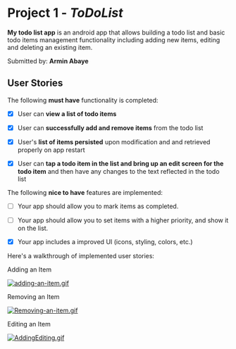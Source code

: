 # Project 1 - *ToDoList*

**My todo list app** is an android app that allows building a todo list and basic todo items management functionality including adding new items, editing and deleting an existing item.

Submitted by: **Armin Abaye**

## User Stories

The following **must have** functionality is completed:

* [x] User can **view a list of todo items**

* [x] User can **successfully add and remove items** from the todo list

* [x] User's **list of items persisted** upon modification and and retrieved properly on app restart

* [x] User can **tap a todo item in the list and bring up an edit screen for the todo item** and then have any changes to the text reflected in the todo list

 

The following **nice to have** features are implemented:

* [ ] Your app should allow you to mark items as completed.

* [ ] Your app should allow you to set items with a higher priority, and show it on the list.

* [x] Your app includes a improved UI (icons, styling, colors, etc.)

 

Here's a walkthrough of implemented user stories:

Adding an Item

<a href="https://gifyu.com/image/gAgv"><img src="https://s8.gifyu.com/images/adding-an-item.md.gif" alt="adding-an-item.gif" border="0" /></a>

Removing an Item

<a href="https://gifyu.com/image/gAgm"><img src="https://s8.gifyu.com/images/Removing-an-item.md.gif" alt="Removing-an-item.gif" border="0" /></a>

Editing an Item

<a href="https://gifyu.com/image/gAg7"><img src="https://s8.gifyu.com/images/AddingEditing.md.gif" alt="AddingEditing.gif" border="0" /></a>
